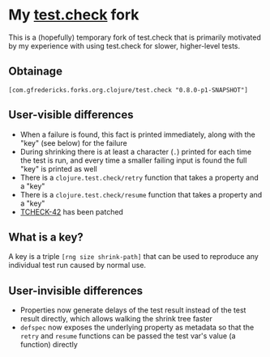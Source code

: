 # My [test.check](https://github.com/clojure/test.check) fork

This is a (hopefully) temporary fork of test.check that is primarily
motivated by my experience with using test.check for slower,
higher-level tests.

## Obtainage

`[com.gfredericks.forks.org.clojure/test.check "0.8.0-p1-SNAPSHOT"]`

## User-visible differences

- When a failure is found, this fact is printed immediately,
  along with the "key" (see below) for the failure
- During shrinking there is at least a character (`.`) printed
  for each time the test is run, and every time a smaller failing
  input is found the full "key" is printed as well
- There is a `clojure.test.check/retry` function that takes a
  property and a "key"
- There is a `clojure.test.check/resume` function that takes a
  property and a "key"
- [TCHECK-42](http://dev.clojure.org/jira/browse/TCHECK-42) has been
  patched

## What is a key?

A key is a triple `[rng size shrink-path]` that can be used to
reproduce any individual test run caused by normal use.

## User-invisible differences

- Properties now generate delays of the test result instead of
  the test result directly, which allows walking the shrink tree
  faster
- `defspec` now exposes the underlying property as metadata so
  that the `retry` and `resume` functions can be passed the test
  var's value (a function) directly
